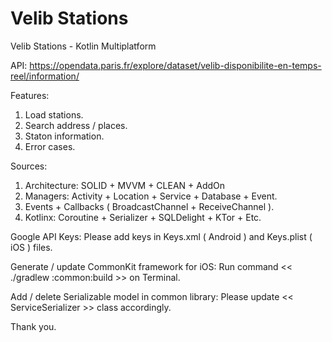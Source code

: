 # Velib Stations
Velib Stations - Kotlin Multiplatform

API:
https://opendata.paris.fr/explore/dataset/velib-disponibilite-en-temps-reel/information/

Features:

  1. Load stations.
  2. Search address / places.
  3. Staton information.
  4. Error cases.

Sources:

   1. Architecture: SOLID + MVVM + CLEAN + AddOn
   2. Managers: Activity + Location + Service + Database + Event.
   3. Events + Callbacks ( BroadcastChannel + ReceiveChannel ).
   4. Kotlinx: Coroutine + Serializer + SQLDelight + KTor + Etc.

Google API Keys:
Please add keys in Keys.xml ( Android ) and Keys.plist ( iOS ) files.

Generate / update CommonKit framework for iOS:
Run command << ./gradlew :common:build >> on Terminal.

Add / delete Serializable model in common library:
Please update << ServiceSerializer >> class accordingly.

Thank you.

